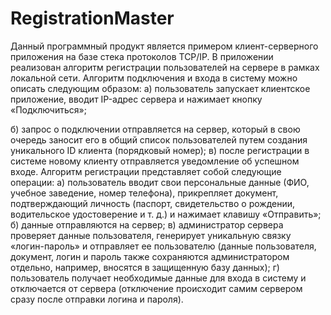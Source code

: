 # RegistrationMaster
Данный программный продукт является примером клиент-серверного приложения на базе стека протоколов TCP/IP.
В приложении реализован алгоритм регистрации пользователей на сервере в рамках локальной сети.
Алгоритм подключения и входа в систему можно описать следующим образом:
а) пользователь запускает клиентское приложение, вводит IP-адрес сервера и нажимает кнопку «Подключиться»;

б) запрос о подключении отправляется на сервер, который в свою очередь заносит его в общий список пользователей путем создания уникального ID клиента (порядковый номер);
в) после регистрации в системе новому клиенту отправляется уведомление об успешном входе.
Алгоритм регистрации представляет собой следующие операции:
а) пользователь вводит свои персональные данные (ФИО, учебное заведение, номер телефона), прикрепляет документ, подтверждающий личность (паспорт, свидетельство о рождении, водительское удостоверение и т. д.) и нажимает клавишу «Отправить»;
б) данные отправляются на сервер;
в) администратор сервера проверяет данные пользователя, генерирует уникальную связку «логин-пароль» и отправляет ее пользователю (данные пользователя, документ, логин и пароль также сохраняются администратором отдельно, например, вносятся в защищенную базу данных);
г) пользователь получает необходимые данные для входа в систему и отключается от сервера (отключение происходит самим сервером сразу после отправки логина и пароля).
